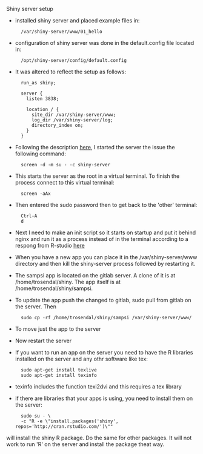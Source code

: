 Shiny server setup

- installed shiny server and placed example files in:

    	/var/shiny-server/www/01_hello

- configuration of shiny server was done in the default.config file located in:

		/opt/shiny-server/config/default.config

- It was altered to reflect the setup as follows:

		run_as shiny;
		
		server {
		  listen 3838;
		
		  location / {
		    site_dir /var/shiny-server/www;
		    log_dir /var/shiny-server/log;
		    directory_index on;
		  }
		}

- Following the description [here](https://github.com/Cambridge-R-User-Group/CambRweb/wiki/Shiny-Server-tutorial), I started the server the issue the following command:

		screen -d -m su - -c shiny-server

- This starts the server as the root in a virtual terminal. To finish the process connect to this virtual terminal:

		screen -aAx

- Then entered the sudo password then to get back to the 'other' terminal:

		Ctrl-A
		d
 
- Next I need to make an init script so it starts on startup and put it behind nginx and run it as a process instead of in the terminal according to a respong from R-studio [here](https://groups.google.com/forum/#!topic/shiny-discuss/9bVI5HO_wfM)

- When you have a new app you can place it in the /var/shiny-server/www directory and then kill the shiny-server process followed by restarting it.
- The sampsi app is located on the gitlab server. A clone of it is at /home/trosendal/shiny. The app itself is at /home/trosendal/shiny/sampsi.
- To update the app push the changed to gitlab, sudo pull from gitlab on the server. Then

        sudo cp -rf /home/trosendal/shiny/sampsi /var/shiny-server/www/

- To move just the app to the server
- Now restart the server

* If you want to run an app on the server you need to have the R libraries installed on the server and any othr software like tex:

        sudo apt-get install texlive
        sudo apt-get install texinfo

- texinfo includes the function texi2dvi and this requires a tex library

* if there are libraries that your apps is using, you need to install them on the server:

        sudo su - \
        -c "R -e \"install.packages('shiny', repos='http://cran.rstudio.com/')\""

will install the shiny R package. Do the same for other packages. It will not work to run 'R' on the server and install the package theat way.
